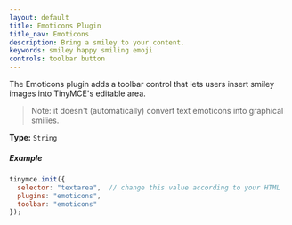 ```yaml
---
layout: default
title: Emoticons Plugin
title_nav: Emoticons
description: Bring a smiley to your content.
keywords: smiley happy smiling emoji
controls: toolbar button
---
```


The Emoticons plugin adds a toolbar control that lets users insert smiley images into TinyMCE's editable area.

> Note: it doesn't (automatically) convert text emoticons into graphical smilies.

**Type:** `String`

##### Example

```js
tinymce.init({
  selector: "textarea",  // change this value according to your HTML
  plugins: "emoticons",
  toolbar: "emoticons"
});
```
